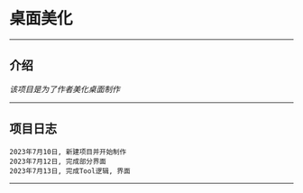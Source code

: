 # 桌面美化
___

## 介绍
*该项目是为了作者美化桌面制作*
___

## 项目日志
~~~
2023年7月10日, 新建项目并开始制作
2023年7月12日, 完成部分界面
2023年7月13日, 完成Tool逻辑, 界面
~~~
___